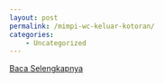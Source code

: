 ```yaml
---
layout: post
permalink: /mimpi-wc-keluar-kotoran/
categories:
    - Uncategorized
---
```


[Baca Selengkapnya](/01)